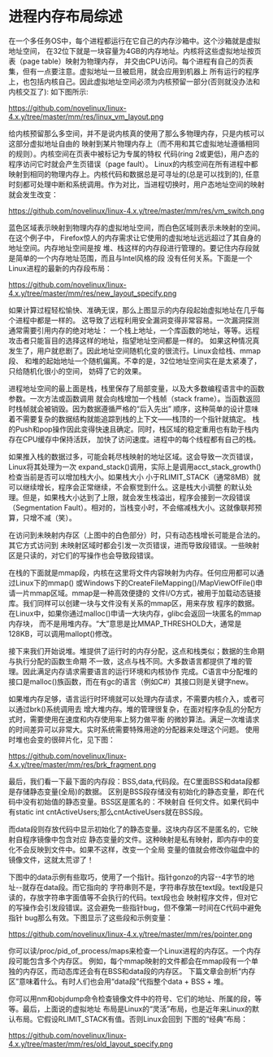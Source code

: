进程内存布局综述
========================================

在一个多任务OS中，每个进程都运行在它自己的内存沙箱中。这个沙箱就是虚拟地址空间，
在32位下就是一块容量为4GB的内存地址。内核将这些虚拟地址按页表（page table）映射为物理内存，
并交由CPU访问。每个进程有自己的页表集，但有一点要注意。虚拟地址一旦被启用，就会应用到机器上
所有运行的程序上，也包括内核自己。因此虚拟地址空间必须为内核预留一部分(否则就没办法和内核交互了):
如下图所示:

https://github.com/novelinux/linux-4.x.y/tree/master/mm/res/linux_vm_layout.png

给内核预留那么多空间，并不是说内核真的使用了那么多物理内存，只是内核可以这部分虚拟地址自由的
映射到某片物理内存上（而不用和其它虚拟地址遵循相同的规则）。内核空间在页表中被标记为专属的特权
代码(ring 2或更低)，用户态的程序访问它时就会产生页错误（page fault）。
Linux的内核空间在所有进程中都映射到相同的物理内存上。内核代码和数据总是可寻址的(总是可以找到的),
任意时刻都可处理中断和系统调用。作为对比，当进程切换时，用户态地址空间的映射就会发生改变：

https://github.com/novelinux/linux-4.x.y/tree/master/mm/res/vm_switch.png

蓝色区域表示映射到物理内存的虚拟地址空间，而白色区域则表示未映射的空间。在这个例子中，
Firefox惊人的内存需求让它使用的虚拟地址远远超过了其自身的地址空间。内存地址空间是按
堆、栈这样的内存段进行管理的。要记住内存段就是简单的一个内存地址范围，而且与Intel风格的段
没有任何关系。下面是一个Linux进程的最新的内存段布局：

https://github.com/novelinux/linux-4.x.y/tree/master/mm/res/new_layout_specify.png

如果计算过程轻松愉快、准确无误，那么上图显示的内存段起始虚拟地址在几乎每个进程中都是一样的。
这导致了远程利用安全漏洞变得非常容易。一次漏洞探测通常需要引用内存的绝对地址：
一个栈上地址，一个库函数的地址，等等。远程攻击者只能盲目的选择这样的地址，指望地址空间都是一样的。
如果这种情况真发生了，用户就悲剧了。因此地址空间随机化变的很流行。Linux会给栈、mmap段、
和堆的起始地址一个随机偏离。不幸的是，32位地址空间实在是太紧凑了，只给随机化很小的空间，
妨碍了它的效果。

进程地址空间的最上面是栈，栈里保存了局部变量，以及大多数编程语言中的函数参数。一次方法或函数调用
就会向栈增加一个栈帧（stack frame）。当函数返回时栈帧就会被销毁。因为数据遵循严格的“后入先出”
顺序，这种简单的设计意味着不需要复杂的数据结构就能追踪到栈的上下文——栈顶的一个指针就搞定。
栈的Push和pop操作因此变得快速且确定。同时，栈区域的稳定重用也有助于栈内存在CPU缓存中保持活跃，
加快了访问速度。进程中的每个线程都有自己的栈。

如果推入栈的数据过多，可能会耗尽栈映射的地址区域。这会导致一次页错误，Linux将其处理为一次
expand_stack()调用，实际上是调用acct_stack_growth()检查当前是否可以增加栈大小。如果栈大小
小于RLIMIT_STACK（通常8MB）就可以继续增长，程序会正常继续，不会察觉到什么。这是栈大小调整
的默认处理。但是，如果栈大小达到了上限，就会发生栈溢出，程序会接到一次段错误
（Segmentation Fault）。相对的，当栈变小时，不会缩减栈大小。这就像联邦预算，只增不减（笑）。

在访问到未映射内存区（上图中的白色部分）时，只有动态栈增长可能是合法的。其它方式访问到
未映射区域时都会引发一次页错误，进而导致段错误。一些映射区是只读的，对它们的写操作也会导致段错误。

在栈的下面就是mmap段，内核在这里将文件内容映射为内存。任何应用都可以通过Linux下的mmap()
或Windows下的CreateFileMapping()/MapViewOfFile()申请一片mmap区域。mmap是一种高效便捷的
文件I/O方式，被用于加载动态链接库。我们同样可以创建一块与文件没有关系的mmap区，用来存放
程序的数据。在Linux中，如果你通过malloc()申请一大块内存，glibc会返回一块匿名的mmap内存块，
而不是用堆内存。“大”意思是比MMAP_THRESHOLD大，通常是128KB，可以调用mallopt()修改。

接下来我们开始说堆。堆提供了运行时的内存分配，这点和栈类似；数据的生命期与执行分配的函数生命期
不一致，这点与栈不同。大多数语言都提供了堆的管理。因此满足内存请求需要语言的运行环境和内核协作
完成。C语言中分配堆的接口是malloc()族函数，而在有gc的语言（例如C#）其接口则是关键字new。

如果堆内存足够，语言运行时环境就可以处理内存请求，不需要内核介入，或者可以通过brk()系统调用去
增大堆内存。堆的管理很复杂，在面对程序杂乱的分配方式时，需要使用在速度和内存使用率上努力做平衡
的微妙算法。满足一次堆请求的时间差异可以非常大。实时系统需要特殊用途的分配器来处理这个问题。
使用时堆也会变的很碎片化，见下图：

https://github.com/novelinux/linux-4.x.y/tree/master/mm/res/brk_fragment.png

最后，我们看一下最下面的内存段：BSS,data,代码段。在C里面BSS和data段都是存储静态变量(全局)的数据。
区别是BSS段存储没有初始化的静态变量，即在代码中没有初始值的静态变量。BSS区是匿名的：不映射自
任何文件。如果代码中有static int cntActiveUsers;那么cntActiveUsers就在BSS段。

而data段则存放代码中显示初始化了的静态变量。这块内存区不是匿名的，它映射自程序镜像中包含对应
静态变量的文件。这种映射是私有映射，即内存中的变化不会反映到文件中。如果不这样，改变一个全局
变量的值就会修改你磁盘中的镜像文件，这就太荒谬了！

下图中的data示例有些取巧，使用了一个指针。指针gonzo的内容--4字节的地址--就存在data段。而它指向的
字符串则不是，字符串存放在text段。text段是只读的，存放字符串字面值等不会执行的代码。text段也会
映射程序文件，但对它的写操作会引发段错误。这会避免一些指针bug，但不像第一时间在C代码中避免指针
bug那么有效。下图显示了这些段和示例变量：

https://github.com/novelinux/linux-4.x.y/tree/master/mm/res/pointer.png

你可以读/proc/pid_of_process/maps来检查一个Linux进程的内存区。一个内存段可能包含多个内存区。
例如，每个mmap映射的文件都会在mmap段有一个单独的内存区，而动态库还会有在BSS和data段的内存区。
下篇文章会剖析“内存区”意味着什么。有时人们也会用“data段”代指整个data + BSS + 堆。

你可以用nm和objdump命令检查镜像文件中的符号、它们的地址、所属的段，等等。最后，上面说的虚拟地址
布局是Linux的“灵活”布局，也是近年来Linux的默认布局。它假设RLIMIT_STACK有值。否则Linux会回到
下图的“经典”布局：

https://github.com/novelinux/linux-4.x.y/tree/master/mm/res/old_layout_specify.png
